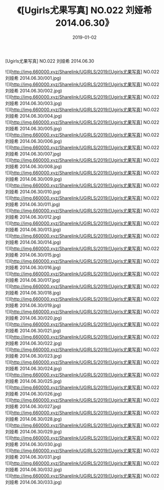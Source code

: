 ﻿---
layout: post
title:  《[Ugirls尤果写真] NO.022 刘娅希 2014.06.30》
date:   2019-01-02
img: http://img.660000.xyz/Sharelink/UGIRLS/2019/[Ugirls尤果写真] NO.022 刘娅希 2014.06.30/000.jpg
categories: [美女, 清纯, 唯美]
---

[Ugirls尤果写真] NO.022 刘娅希 2014.06.30

 ![](http://img.660000.xyz/Sharelink/UGIRLS/2019/[Ugirls尤果写真] NO.022 刘娅希 2014.06.30/001.jpg) <br>![](http://img.660000.xyz/Sharelink/UGIRLS/2019/[Ugirls尤果写真] NO.022 刘娅希 2014.06.30/002.jpg) <br>![](http://img.660000.xyz/Sharelink/UGIRLS/2019/[Ugirls尤果写真] NO.022 刘娅希 2014.06.30/003.jpg) <br>![](http://img.660000.xyz/Sharelink/UGIRLS/2019/[Ugirls尤果写真] NO.022 刘娅希 2014.06.30/004.jpg) <br>![](http://img.660000.xyz/Sharelink/UGIRLS/2019/[Ugirls尤果写真] NO.022 刘娅希 2014.06.30/005.jpg) <br>![](http://img.660000.xyz/Sharelink/UGIRLS/2019/[Ugirls尤果写真] NO.022 刘娅希 2014.06.30/006.jpg) <br>![](http://img.660000.xyz/Sharelink/UGIRLS/2019/[Ugirls尤果写真] NO.022 刘娅希 2014.06.30/007.jpg) <br>![](http://img.660000.xyz/Sharelink/UGIRLS/2019/[Ugirls尤果写真] NO.022 刘娅希 2014.06.30/008.jpg) <br>![](http://img.660000.xyz/Sharelink/UGIRLS/2019/[Ugirls尤果写真] NO.022 刘娅希 2014.06.30/009.jpg) <br>![](http://img.660000.xyz/Sharelink/UGIRLS/2019/[Ugirls尤果写真] NO.022 刘娅希 2014.06.30/010.jpg) <br>![](http://img.660000.xyz/Sharelink/UGIRLS/2019/[Ugirls尤果写真] NO.022 刘娅希 2014.06.30/011.jpg) <br>![](http://img.660000.xyz/Sharelink/UGIRLS/2019/[Ugirls尤果写真] NO.022 刘娅希 2014.06.30/012.jpg) <br>![](http://img.660000.xyz/Sharelink/UGIRLS/2019/[Ugirls尤果写真] NO.022 刘娅希 2014.06.30/013.jpg) <br>![](http://img.660000.xyz/Sharelink/UGIRLS/2019/[Ugirls尤果写真] NO.022 刘娅希 2014.06.30/014.jpg) <br>![](http://img.660000.xyz/Sharelink/UGIRLS/2019/[Ugirls尤果写真] NO.022 刘娅希 2014.06.30/015.jpg) <br>![](http://img.660000.xyz/Sharelink/UGIRLS/2019/[Ugirls尤果写真] NO.022 刘娅希 2014.06.30/016.jpg) <br>![](http://img.660000.xyz/Sharelink/UGIRLS/2019/[Ugirls尤果写真] NO.022 刘娅希 2014.06.30/017.jpg) <br>![](http://img.660000.xyz/Sharelink/UGIRLS/2019/[Ugirls尤果写真] NO.022 刘娅希 2014.06.30/018.jpg) <br>![](http://img.660000.xyz/Sharelink/UGIRLS/2019/[Ugirls尤果写真] NO.022 刘娅希 2014.06.30/019.jpg) <br>![](http://img.660000.xyz/Sharelink/UGIRLS/2019/[Ugirls尤果写真] NO.022 刘娅希 2014.06.30/020.jpg) <br>![](http://img.660000.xyz/Sharelink/UGIRLS/2019/[Ugirls尤果写真] NO.022 刘娅希 2014.06.30/021.jpg) <br>![](http://img.660000.xyz/Sharelink/UGIRLS/2019/[Ugirls尤果写真] NO.022 刘娅希 2014.06.30/022.jpg) <br>![](http://img.660000.xyz/Sharelink/UGIRLS/2019/[Ugirls尤果写真] NO.022 刘娅希 2014.06.30/023.jpg) <br>![](http://img.660000.xyz/Sharelink/UGIRLS/2019/[Ugirls尤果写真] NO.022 刘娅希 2014.06.30/024.jpg) <br>![](http://img.660000.xyz/Sharelink/UGIRLS/2019/[Ugirls尤果写真] NO.022 刘娅希 2014.06.30/025.jpg) <br>![](http://img.660000.xyz/Sharelink/UGIRLS/2019/[Ugirls尤果写真] NO.022 刘娅希 2014.06.30/026.jpg) <br>![](http://img.660000.xyz/Sharelink/UGIRLS/2019/[Ugirls尤果写真] NO.022 刘娅希 2014.06.30/027.jpg) <br>![](http://img.660000.xyz/Sharelink/UGIRLS/2019/[Ugirls尤果写真] NO.022 刘娅希 2014.06.30/028.jpg) <br>![](http://img.660000.xyz/Sharelink/UGIRLS/2019/[Ugirls尤果写真] NO.022 刘娅希 2014.06.30/029.jpg) <br>![](http://img.660000.xyz/Sharelink/UGIRLS/2019/[Ugirls尤果写真] NO.022 刘娅希 2014.06.30/030.jpg) <br>![](http://img.660000.xyz/Sharelink/UGIRLS/2019/[Ugirls尤果写真] NO.022 刘娅希 2014.06.30/031.jpg) <br>![](http://img.660000.xyz/Sharelink/UGIRLS/2019/[Ugirls尤果写真] NO.022 刘娅希 2014.06.30/032.jpg) <br>![](http://img.660000.xyz/Sharelink/UGIRLS/2019/[Ugirls尤果写真] NO.022 刘娅希 2014.06.30/033.jpg) <br>
